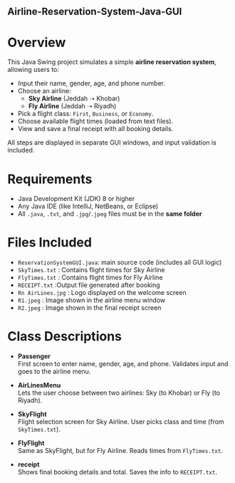 ## Airline-Reservation-System-Java-GUI

# Overview
This Java Swing project simulates a simple **airline reservation system**, allowing users to:

- Input their name, gender, age, and phone number.
- Choose an airline:
  - **Sky Airline** (Jeddah ➝ Khobar)
  - **Fly Airline** (Jeddah ➝ Riyadh)
- Pick a flight class: `First`, `Business`, or `Economy`.
- Choose available flight times (loaded from text files).
- View and save a final receipt with all booking details.

All steps are displayed in separate GUI windows, and input validation is included.

# Requirements
- Java Development Kit (JDK) 8 or higher
- Any Java IDE (like IntelliJ, NetBeans, or Eclipse) 
- All `.java`, `.txt`, and `.jpg`/`.jpeg` files must be in the **same folder**

# Files Included            
- `ReservationSystemGUI.java`: main source code (includes all GUI logic)
- `SkyTimes.txt` : Contains flight times for Sky Airline   
- `FlyTimes.txt` : Contains flight times for Fly Airline   
- `RECEIPT.txt` :Output file generated after booking      
- `Rn AirLines.jpg` :  Logo displayed on the welcome screen     
- `R1.jpeg` : Image shown in the airline menu window   
- `R2.jpeg` : Image shown in the final receipt screen

# Class Descriptions

- **Passenger**  
  First screen to enter name, gender, age, and phone. Validates input and goes to the airline menu.
  
- **AirLinesMenu**  
  Lets the user choose between two airlines: Sky (to Khobar) or Fly (to Riyadh).

- **SkyFlight**  
  Flight selection screen for Sky Airline. User picks class and time (from `SkyTimes.txt`).

- **FlyFlight**  
  Same as SkyFlight, but for Fly Airline. Reads times from `FlyTimes.txt`.

- **receipt**  
  Shows final booking details and total. Saves the info to `RECEIPT.txt`.

 
